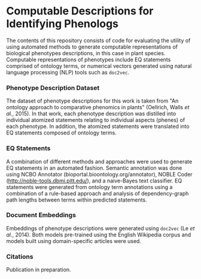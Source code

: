 # Computable Descriptions for Identifying Phenologs
The contents of this repository consists of code for evaluating the utility of using automated methods to generate computable representations of biological phenotypes descriptions, in this case in plant species. Computable representations of phenotypes include EQ statements comprised of ontology terms, or numerical vectors generated using natural language processing (NLP) tools such as `doc2vec`.

### Phenotype Description Dataset
The dataset of phenotype descriptions for this work is taken from "An ontology approach to comparative phenomics in plants" (Oellrich, Walls *et al.*, 2015). In that work, each phenotype description was distilled into individual atomized statements relating to individual aspects (phenes) of each phenotype. In addition, the atomized statements were translated into EQ statements composed of ontology terms. 

### EQ Statements
A combination of different methods and approaches were used to generate EQ statements in an automated fashion. Semantic annotation was done using NCBO Annotator (bioportal.bioontology.org/annotator), NOBLE Coder (http://noble-tools.dbmi.pitt.edu/), and a naive-Bayes text classifier. EQ statements were generated from ontology term annotations using a combination of a rule-based approach and analysis of dependency-graph path lengths between terms within predicted statements.

### Document Embeddings
Embeddings of phenotype descriptions were generated using `doc2vec` (Le *et al.*, 2014). Both models pre-trained using the English Wikipedia corpus and models built using domain-specific articles were used. 

### Citations
Publication in preparation.